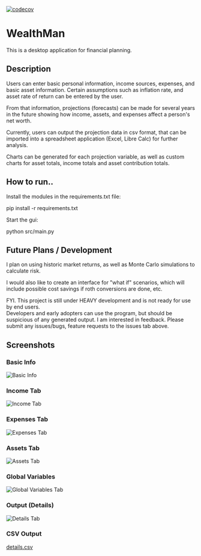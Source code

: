 [![codecov](https://codecov.io/github/bearney74/WealthMan/graph/badge.svg?token=HEIDX9MMDN)](https://codecov.io/github/bearney74/WealthMan)

# WealthMan
This is a desktop application for financial planning.

## Description
Users can enter basic personal information, income sources, expenses, and basic 
asset information. Certain assumptions such as inflation rate, and asset rate of 
return can be entered by the user.

From that information, projections (forecasts) can be made for several years in 
the future showing how income, assets, and expenses affect a person's net worth.

Currently, users can output the projection data in csv format, that can be imported 
into a spreadsheet application (Excel, Libre Calc) for further analysis.

Charts can be generated for each projection variable, as well as custom charts for 
asset totals, income totals and asset contribution totals.

## How to run..
Install the modules in the requirements.txt file:

pip install -r requirements.txt

Start the gui:

python src/main.py

## Future Plans / Development
I plan on using historic market returns, as well as Monte Carlo simulations to 
calculate risk.

I would also like to create an interface for "what if" scenarios, which will include possible
cost savings if roth conversions are done, etc.


FYI.   This project is still under HEAVY development and is not ready for use by end users.  
Developers and early adopters can use the program, but should be suspicious of any generated output.
I am interested in feedback.  Please submit any issues/bugs, feature requests to the issues tab above.

## Screenshots

### Basic Info
![Basic Info](../README/media/basic_info_v0_2.jpg)

### Income Tab
![Income Tab](../README/media/income_v0_2.jpg)

### Expenses Tab
![Expenses Tab](../README/media/expenses_v0_2.jpg)

### Assets Tab 
![Assets Tab](../README/media/assets_v0_2.jpg)

### Global Variables
![Global Variables Tab](../README/media/globalvariables_v0_2.jpg)

### Output (Details)
![Details Tab](../README/media/details_v0_2.jpg)

### CSV Output
[details.csv](../README/media/details_v0_2.csv)
